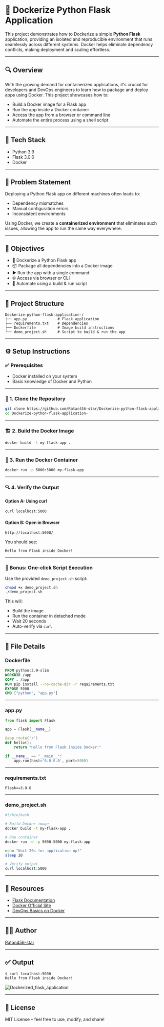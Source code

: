 
# 🐳 Dockerize Python Flask Application

This project demonstrates how to Dockerize a simple **Python Flask** application, providing an isolated and reproducible environment that runs seamlessly across different systems. Docker helps eliminate dependency conflicts, making deployment and scaling effortless.

---

## 🔍 Overview

With the growing demand for containerized applications, it's crucial for developers and DevOps engineers to learn how to package and deploy apps using Docker. This project showcases how to:

- Build a Docker image for a Flask app
- Run the app inside a Docker container
- Access the app from a browser or command line
- Automate the entire process using a shell script

---

## 🧩 Tech Stack

- Python 3.9
- Flask 3.0.0
- Docker

---

## 🧠 Problem Statement

Deploying a Python Flask app on different machines often leads to:

- Dependency mismatches
- Manual configuration errors
- Inconsistent environments

Using Docker, we create a **containerized environment** that eliminates such issues, allowing the app to run the same way everywhere.

---

## 🎯 Objectives

- 🐳 Dockerize a Python Flask app
- 📦 Package all dependencies into a Docker image
- ▶️ Run the app with a single command
- 🌐 Access via browser or CLI
- 🧪 Automate using a build & run script

---

## 📂 Project Structure

```
Dockerize-python-flask-application-/
├── app.py              # Flask application
├── requirements.txt    # Dependencies
├── Dockerfile          # Image build instructions
└── demo_project.sh     # Script to build & run the app
```

---

## ⚙️ Setup Instructions

### ✅ Prerequisites

- Docker installed on your system  
- Basic knowledge of Docker and Python

---

### 🔧 1. Clone the Repository

```bash
git clone https://github.com/Ratan456-star/Dockerize-python-flask-application-.git
cd Dockerize-python-flask-application-
```

---

### 🏗️ 2. Build the Docker Image

```bash
docker build -t my-flask-app .
```

---

### 🚀 3. Run the Docker Container

```bash
docker run -p 5000:5000 my-flask-app
```

---

### 🔍 4. Verify the Output

#### Option A: Using curl

```bash
curl localhost:5000
```

#### Option B: Open in Browser

```
http://localhost:5000/
```

You should see:

```
Hello from Flask inside Docker!
```

---

### 🧪 Bonus: One-click Script Execution

Use the provided `demo_project.sh` script:

```bash
chmod +x demo_project.sh
./demo_project.sh
```

This will:
- Build the image
- Run the container in detached mode
- Wait 20 seconds
- Auto-verify via `curl`

---

## 📜 File Details

### Dockerfile

```Dockerfile
FROM python:3.9-slim
WORKDIR /app
COPY . /app
RUN pip install --no-cache-dir -r requirements.txt
EXPOSE 5000
CMD ["python", "app.py"]
```

---

### app.py

```python
from flask import Flask

app = Flask(__name__)

@app.route('/')
def hello():
    return "Hello from Flask inside Docker!"

if __name__ == "__main__":
    app.run(host='0.0.0.0', port=5000)
```

---

### requirements.txt

```
Flask==3.0.0
```

---

### demo_project.sh

```bash
#!/bin/bash

# Build Docker image
docker build -t my-flask-app .

# Run container
docker run -d -p 5000:5000 my-flask-app

echo "Wait 20s for application up!"
sleep 20

# Verify output
curl localhost:5000
```

---

## 🔗 Resources

- [Flask Documentation](https://pypi.org/project/Flask/)
- [Docker Official Site](https://www.docker.com/)
- [DevOps Basics on Docker](https://github.com/tungbq/devops-basic/blob/main/topics/docker/README.md)

---

## 👨‍💻 Author

[Ratan456-star](https://github.com/Ratan456-star)

---

## ✅ Output

```bash
$ curl localhost:5000
Hello from Flask inside Docker!
```
![Dockerized_flask_application](https://github.com/user-attachments/assets/e88a0141-b627-47de-96e1-9882b53212bd)

---

## 📄 License

MIT License – feel free to use, modify, and share!


